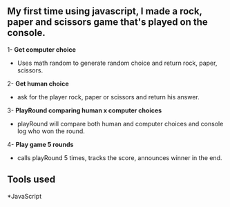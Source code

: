 ## My first time using javascript, I made a rock, paper and scissors game that's played on the console.

1- **Get computer choice**
 * Uses math random to generate random choice and return rock, paper, scissors.


2- **Get human choice**

 * ask for the player rock, paper or scissors and return his answer.

3- **PlayRound comparing human x computer choices**

 * playRound will compare both human and computer choices and console log who won the round.

   
4- **Play game 5 rounds**

 * calls playRound 5 times, tracks the score, announces winner in the end.


## Tools used
*JavaScript

